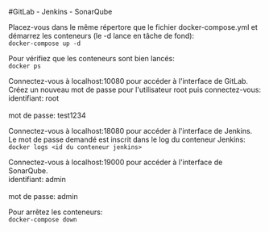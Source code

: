 #GitLab - Jenkins - SonarQube

Placez-vous dans le même répertore que le fichier docker-compose.yml et démarrez les conteneurs (le -d lance en tâche de fond):
<br>```docker-compose up -d```</br>

Pour vérifiez que les conteneurs sont bien lancés:
<br>```docker ps```</br>

Connectez-vous à localhost:10080 pour accéder à l'interface de GitLab.
Créez un nouveau mot de passe pour l'utilisateur root puis connectez-vous:
<br>identifiant: root</br>
<br>mot de passe: test1234</br>

Connectez-vous à localhost:18080 pour accéder à l'interface de Jenkins.
Le mot de passe demandé est inscrit dans le log du conteneur Jenkins:
<br>```docker logs <id du conteneur jenkins>```</br>

Connectez-vous à localhost:19000 pour accéder à l'interface de SonarQube.
<br>identifiant: admin</br>
<br>mot de passe: admin</br>

Pour arrêtez les conteneurs:
<br>```docker-compose down```</br>
